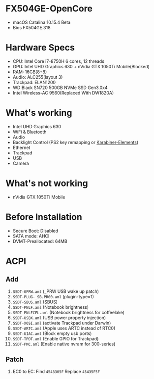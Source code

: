 # FX504GE-OpenCore
- macOS Catalina 10.15.4 Beta
- Bios FX504GE.318
# Hardware Specs
- CPU: Intel Core i7-8750H 6 cores, 12 threads
- GPU: Intel UHD Graphics 630 + nVidia GTX 1050Ti Mobile(Blocked)
- RAM: 16GB(8+8)
- Audio: ALC255(layout 3)
- Trackpad: ELAN1200
- WD Black SN720 500GB NVMe SSD Gen3.0x4
- Intel Wireless-AC 9560(Replaced With DW1820A)
# What's working
- Intel UHD Graphics 630
- WiFi & Bluetooth
- Audio
- Backlight Control (PS2 key remapping or [Karabiner-Elements](https://pqrs.org/osx/karabiner/))
- Ethernet
- Trackpad
- USB
- Camera
# What's not working
- nVidia GTX 1050Ti Mobile


# Before Installation
- Secure Boot: Disabled
- SATA mode: AHCI
- DVMT-Preallocated: 64MB
# ACPI
## Add
1. `SSDT-GPRW.aml` (_PRW USB wake up patch)
2. `SSDT-PLUG-_SB.PR00.aml` (plugin-type=1)
3. `SSDT-SBUS.aml` (SBUS)
4. `SSDT-PNLF.aml` (Notebook brightness)
5. `SSDT-PNLFCFL.aml` (Notebook brightness for coffeelake)
6. `SSDT-USBX.aml` (USB power property injection)
7. `SSDT-XOSI.aml` (activate Trackpad under Darwin)
8. `SSDT-ARTC.aml` (Apple uses ARTC instead of RTC0)
9. `SSDT-UIAC.aml` (Block empty usb ports)
10. `SSDT-TPDT.aml` (Enable GPIO for Trackpad)
11. `SSDT-PMC.aml` (Enable native nvram for 300-series)
## Patch
1. EC0 to EC: Find `4543305F` Replace `45435F5F`
